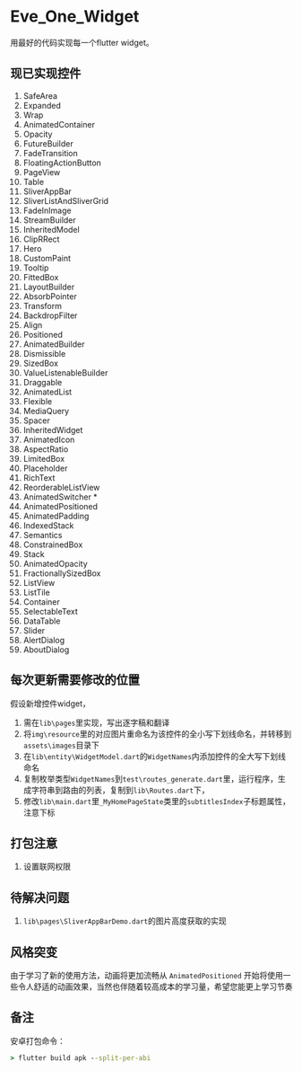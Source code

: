 # Eve_One_Widget

用最好的代码实现每一个flutter widget。

## 现已实现控件

1. SafeArea
2. Expanded
3. Wrap
4. AnimatedContainer
5. Opacity
6. FutureBuilder
7. FadeTransition
8. FloatingActionButton
9. PageView
10. Table
11. SliverAppBar
12. SliverListAndSliverGrid
13. FadeInImage
14. StreamBuilder
15. InheritedModel
16. ClipRRect
17. Hero
18. CustomPaint
19. Tooltip
20. FittedBox
21. LayoutBuilder
22. AbsorbPointer
23. Transform
24. BackdropFilter
25. Align
26. Positioned
27. AnimatedBuilder
28. Dismissible
29. SizedBox
30. ValueListenableBuilder
31. Draggable
32. AnimatedList
33. Flexible
34. MediaQuery
35. Spacer
36. InheritedWidget
37. AnimatedIcon
38. AspectRatio
39. LimitedBox
40. Placeholder
41. RichText
42. ReorderableListView
43. AnimatedSwitcher * 
44. AnimatedPositioned
45. AnimatedPadding
46. IndexedStack
47. Semantics
48. ConstrainedBox
49. Stack
50. AnimatedOpacity
51. FractionallySizedBox
52. ListView
53. ListTile
54. Container
55. SelectableText
56. DataTable
57. Slider
58. AlertDialog
59. AboutDialog

## 每次更新需要修改的位置

假设新增控件widget，
1. 需在`lib\pages`里实现，写出逐字稿和翻译
2. 将`img\resource`里的对应图片重命名为该控件的全小写下划线命名，并转移到`assets\images`目录下
3. 在`lib\entity\WidgetModel.dart`的`WidgetNames`内添加控件的全大写下划线命名
4. 复制枚举类型`WidgetNames`到`test\routes_generate.dart`里，运行程序，生成字符串到路由的列表，复制到`lib\Routes.dart`下，
5. 修改`lib\main.dart`里`_MyHomePageState`类里的`subtitlesIndex`子标题属性，注意下标

## 打包注意

1. 设置联网权限

## 待解决问题

1. `lib\pages\SliverAppBarDemo.dart`的图片高度获取的实现

## 风格突变

由于学习了新的使用方法，动画将更加流畅从 `AnimatedPositioned` 开始将使用一些令人舒适的动画效果，当然也伴随着较高成本的学习量，希望您能更上学习节奏

## 备注
安卓打包命令：
```cmd
> flutter build apk --split-per-abi
```